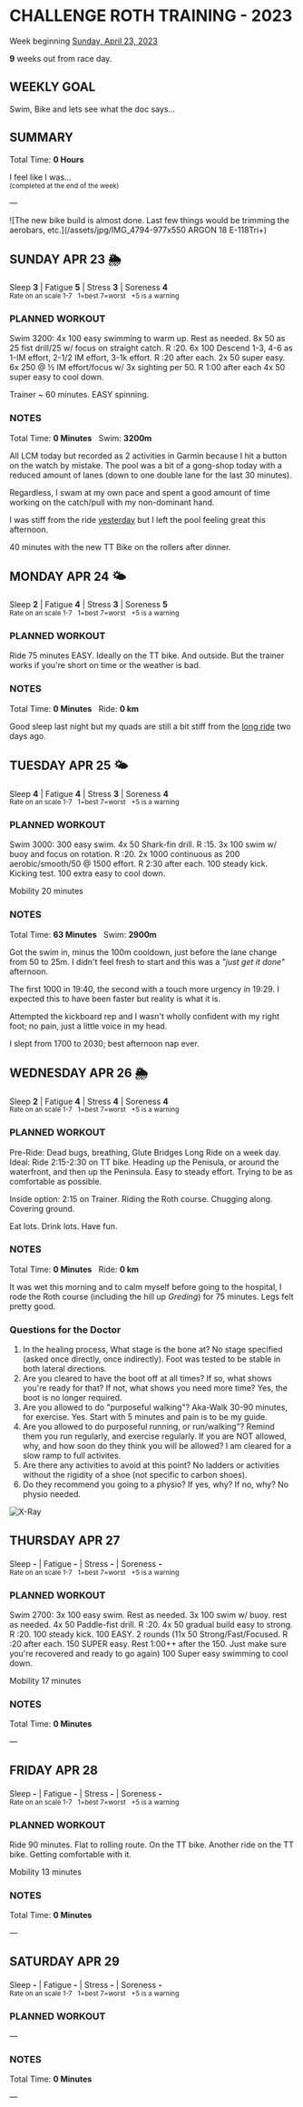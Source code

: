 # CHALLENGE ROTH TRAINING - 2023
Week beginning [Sunday, April 23, 2023](javascript:flick('sun');)

**9** weeks out from race day.

## WEEKLY GOAL
Swim, Bike and lets see what the doc says...

## SUMMARY
Total Time: **0 Hours**

I feel like I was...
<br /><sup>(completed at the end of the week)</sup>

&mdash;

![The new bike build is almost done.  Last few things would be trimming the aerobars, etc.](/assets/jpg/IMG_4794-977x550 ARGON 18 E-118Tri+)

## SUNDAY APR 23 🌦
Sleep **3** | Fatigue **5** | Stress **3** | Soreness **4**
<sup><br />Rate on an scale 1-7 &nbsp; 1=best 7=worst &nbsp; +5 is a warning</sup>

### PLANNED WORKOUT
Swim 3200:
4x 100 easy swimming to warm up. Rest as needed.
8x 50 as 25 fist drill/25 w/ focus on straight catch. R :20.
6x 100 Descend 1-3, 4-6 as 1-IM effort, 2-1/2 IM effort, 3-1k effort. R :20 after each.
2x 50 super easy.
6x 250 @ ½ IM effort/focus w/ 3x sighting per 50. R 1:00 after each
4x 50 super easy to cool down.

Trainer ~ 60 minutes. EASY spinning.

### NOTES
Total Time: **0 Minutes** &nbsp; Swim: **3200m** 

All LCM today but recorded as 2 activities in Garmin because I hit a button on the watch by mistake.  The pool was a bit of a gong-shop today with a reduced amount of lanes (down to one double lane for the last 30 minutes).  

Regardless, I swam at my own pace and spent a good amount of time working on the catch/pull with my non-dominant hand.

I was stiff from the ride [yesterday](challenge2023-10weeksout?sat) but I left the pool feeling great this afternoon.

40 minutes with the new TT Bike on the rollers after dinner.
 
<!---->
## MONDAY APR 24 🌤
Sleep **2** | Fatigue **4** | Stress **3** | Soreness **5**
<sup><br />Rate on an scale 1-7 &nbsp; 1=best 7=worst &nbsp; +5 is a warning</sup>

### PLANNED WORKOUT
Ride 75 minutes EASY.
Ideally on the TT bike. And outside. 
But the trainer works if you're short on time or the weather is bad.

### NOTES
Total Time: **0 Minutes** &nbsp; Ride: **0 km**

Good sleep last night but my quads are still a bit stiff from the [long ride](challenge2023-10weeksout?sat) two days ago.

<!---->
## TUESDAY APR 25 🌤
Sleep **4** | Fatigue **4** | Stress **3** | Soreness **4**
<sup><br />Rate on an scale 1-7 &nbsp; 1=best 7=worst &nbsp; +5 is a warning</sup>

### PLANNED WORKOUT
Swim 3000:
300 easy swim.
4x 50 Shark-fin drill. R :15. 
3x 100 swim w/ buoy and focus on rotation. R :20. 
2x 1000 continuous as 200 aerobic/smooth/50 @ 1500 effort. R 2:30 after each. 
100 steady kick. Kicking test. 
100 extra easy to cool down.

Mobility 20 minutes

### NOTES
Total Time: **63 Minutes** &nbsp; Swim: **2900m**

Got the swim in, minus the 100m cooldown, just before the lane change from 50 to 25m.  I didn't feel fresh to start and this was a _"just get it done"_ afternoon.

The first 1000 in 19:40, the second with a touch more urgency in 19:29.  I expected this to have been faster but reality is what it is.

Attempted the kickboard rep and I wasn't wholly confident with my right foot; no pain, just a little voice in my head.

I slept from 1700 to 2030; best afternoon nap ever.

<!---->
## WEDNESDAY APR 26 🌦
Sleep **2** | Fatigue **4** | Stress **4** | Soreness **4**
<sup><br />Rate on an scale 1-7 &nbsp; 1=best 7=worst &nbsp; +5 is a warning</sup>

### PLANNED WORKOUT
Pre-Ride: Dead bugs, breathing, Glute Bridges
Long Ride on a week day.
Ideal: Ride 2:15-2:30 on TT bike. Heading up the Penisula, or around the waterfront, and then up the Peninsula. 
Easy to steady effort. Trying to be as comfortable as possible. 

Inside option: 2:15 on Trainer. Riding the Roth course. 
Chugging along. Covering ground. 

Eat lots. Drink lots. Have fun.

### NOTES
Total Time: **0 Minutes** &nbsp; Ride: **0 km**

It was wet this morning and to calm myself before going to the hospital, I rode the Roth course (including the hill up _Greding_) for 75 minutes.  Legs felt pretty good.


<!----->
### Questions for the Doctor
 
1. In the healing process, What stage is the bone at?  No stage specified (asked once directly, once indirectly).  Foot was tested to be stable in both lateral directions.
2. Are you cleared to have the boot off at all times? If so, what shows you're ready for that? If not, what shows you need more time?  Yes, the boot is no longer required.
3. Are you allowed to do "purposeful walking"? Aka-Walk 30-90 minutes, for exercise.  Yes.  Start with 5 minutes and pain is to be my guide.
4. Are you allowed to do purposeful running, or run/walking"? Remind them you run regularly, and exercise regularly. If you are NOT allowed, why, and how soon do they think you will be allowed?  I am cleared for a slow ramp to full activites. 
5. Are there any activities to avoid at this point? No ladders or activities without the rigidity of a shoe (not specific to carbon shoes).
6. Do they recommend you going to a physio? If yes, why? If no, why?  No physio needed.


<!----->
![X-Ray](/assets/jpg/xray-20230426.jpeg)
<!---->
## THURSDAY APR 27
Sleep **-** | Fatigue **-** | Stress **-** | Soreness **-**
<sup><br />Rate on an scale 1-7 &nbsp; 1=best 7=worst &nbsp; +5 is a warning</sup>

### PLANNED WORKOUT
Swim 2700:
3x 100 easy swim. Rest as needed.
3x 100 swim w/ buoy. rest as needed.
4x 50 Paddle-fist drill. R :20.
4x 50 gradual build easy to strong. R :20.
100 steady kick. 
100 EASY. 
2 rounds (11x 50 Strong/Fast/Focused. R :20 after each. 150 SUPER easy. Rest 1:00++ after the 150. Just make sure you're recovered and ready to go again) 
100 Super easy swimming to cool down.

Mobility 17 minutes

### NOTES
Total Time: **0 Minutes**

&mdash;  

<!---->
## FRIDAY APR 28
Sleep **-** | Fatigue **-** | Stress **-** | Soreness **-**
<sup><br />Rate on an scale 1-7 &nbsp; 1=best 7=worst &nbsp; +5 is a warning</sup>

### PLANNED WORKOUT
Ride 90 minutes. Flat to rolling route.
On the TT bike.
Another ride on the TT bike. Getting comfortable with it. 

Mobility 13 minutes

### NOTES
Total Time: **0 Minutes**

&mdash;  

<!---->
## SATURDAY APR 29
Sleep **-** | Fatigue **-** | Stress **-** | Soreness **-**
<sup><br />Rate on an scale 1-7 &nbsp; 1=best 7=worst &nbsp; +5 is a warning</sup>

### PLANNED WORKOUT
&mdash;  

### NOTES
Total Time: **0 Minutes**

&mdash;  
